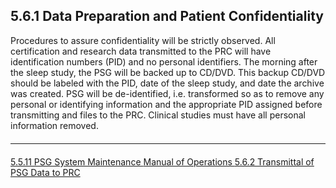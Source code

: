 ## 5.6.1 Data Preparation and Patient Confidentiality

Procedures to assure confidentiality will be strictly observed. All certification and research data transmitted to the PRC will have identification numbers (PID) and no personal identifiers. The morning after the sleep study, the PSG will be backed up to CD/DVD. This backup CD/DVD should be labeled with the PID, date of the sleep study, and date the archive was created. PSG will be de-identified, i.e. transformed so as to remove any personal or identifying information and the appropriate PID assigned before transmitting and files to the PRC. Clinical studies must have all personal information removed.


<hr class="soften" style="margin-top: 20px;margin-bottom: 20px;"/>

<div class="center">
<div class="btn-group">
  <a href=":pages_path:/manuals/polysomnography-reading-center/5-05-11-psg-system-maintenance.md" class="btn btn-default">
    <span class="glyphicon glyphicon-chevron-left"></span>
    5.5.11 PSG System Maintenance
  </a>

  <a href=":pages_path:/manuals/polysomnography-reading-center/5-00-mop-toc.md" class="btn btn-default">
    <span class="glyphicon glyphicon-chevron-up"></span>
    Manual of Operations
  </a>

  <a href=":pages_path:/manuals/polysomnography-reading-center/5-06-02-transmittal-of-psg-data-to-prc.md" class="btn btn-success">
    5.6.2 Transmittal of PSG Data to PRC
    <span class="glyphicon glyphicon-chevron-right"></span>
  </a>
</div>
</div>
